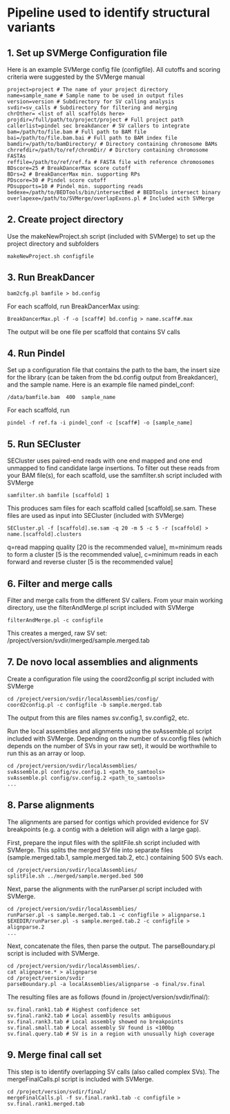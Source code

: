 # Pipeline used to identify structural variants

## 1. Set up SVMerge Configuration file

Here is an example SVMerge config file (configfile).
All cutoffs and scoring criteria were suggested by the SVMerge manual

	project=project # The name of your project directory
	name=sample_name # Sample name to be used in output files
	version=version # Subdirectory for SV calling analysis
	svdir=sv_calls # Subdirectory for filtering and merging
	chrOther= <list of all scaffolds here>
	projdir=/full/path/to/project/project # Full project path
	callerlist=pindel sec breakdancer # SV callers to integrate
	bam=/path/to/file.bam # Full path to BAM file
	bai=/path/to/file.bam.bai # Full path to BAM index file
	bamdir=/path/to/bamDirectory/ # Directory containing chromosome BAMs
	chrrefdir=/path/to/ref/chromDir/ # Dirctory containing chromosome FASTAs
	reffile=/path/to/ref/ref.fa # FASTA file with reference chromosomes
	BDscore=25 # BreakDancerMax score cutoff
	BDrs=2 # BreakDancerMax min. supporting RPs
	PDscore=30 # Pindel score cutoff
	PDsupports=10 # Pindel min. supporting reads
	bedexe=/path/to/BEDTools/bin/intersectBed # BEDTools intersect binary
	overlapexe=/path/to/SVMerge/overlapExons.pl # Included with SVMerge

## 2. Create project directory

Use the makeNewProject.sh script (included with SVMerge) to set up the project directory and subfolders

	makeNewProject.sh configfile

## 3. Run BreakDancer

	bam2cfg.pl bamfile > bd.config

For each scaffold, run BreakDancerMax using:

	BreakDancerMax.pl -f -o [scaff#] bd.config > name.scaff#.max

The output will be one file per scaffold that contains SV calls

## 4. Run Pindel

Set up a configuration file that contains the path to the bam, the insert size for the library (can be taken from the bd.config output from Breakdancer), and the sample name.
Here is an example file named pindel_conf:

	/data/bamfile.bam  400  sample_name

For each scaffold, run

	pindel -f ref.fa -i pindel_conf -c [scaff#] -o [sample_name]

## 5. Run SECluster

SECluster uses paired-end reads with one end mapped and one end unmapped to find candidate large insertions.
To filter out these reads from your BAM file(s), for each scaffold, use the samfilter.sh script included with SVMerge

	samfilter.sh bamfile [scaffold] 1

This produces sam files for each scaffold called [scaffold].se.sam.
These files are used as input into SECluster (included with SVMerge)

	SECluster.pl -f [scaffold].se.sam -q 20 -m 5 -c 5 -r [scaffold] > name.[scaffold].clusters

q=read mapping quality [20 is the recommended value],
m=minimum reads to form a cluster [5 is the recommended value],
c=minimum reads in each forward and reverse cluster [5 is the recommended value]

## 6. Filter and merge calls

Filter and merge calls from the different SV callers.
From your main working directory, use the filterAndMerge.pl script included with SVMerge

	filterAndMerge.pl -c configfile

This creates a merged, raw SV set: /project/version/svdir/merged/sample.merged.tab

## 7. De novo local assemblies and alignments

Create a configuration file using the coord2config.pl script included with SVMerge

	cd /project/version/svdir/localAssemblies/config/
	coord2config.pl -c configfile -b sample.merged.tab

The output from this are files names sv.config.1, sv.config2, etc.

Run the local assemblies and alignments using the svAssemble.pl script included with SVMerge.
Depending on the number of sv.config files (which depends on the number of SVs in your raw set), it would be worthwhile to run this as an array or loop.

	cd /project/version/svdir/localAssemblies/
	svAssemble.pl config/sv.config.1 <path_to_samtools>
	svAssemble.pl config/sv.config.2 <path_to_samtools>
	...

## 8. Parse alignments

The alignments are parsed for contigs which provided evidence for SV breakpoints
(e.g. a contig with a deletion will align with a large gap).

First, prepare the input files with the splitFile.sh script included with SVMerge.
This splits the merged SV file into separate files (sample.merged.tab.1, sample.merged.tab.2, etc.) containing 500 SVs each.

	cd /project/version/svdir/localAssemblies/
	splitFile.sh ../merged/sample.merged.bed 500

Next, parse the alignments with the runParser.pl script included with SVMerge.

	cd /project/version/svdir/localAssemblies/
	runParser.pl -s sample.merged.tab.1 -c configfile > alignparse.1
	$EXEDIR/runParser.pl -s sample.merged.tab.2 -c configfile > alignparse.2
	...

Next, concatenate the files, then parse the output.
The parseBoundary.pl script is included with SVMerge.

	cd /project/version/svdir/localAssemblies/.
	cat alignparse.* > alignparse
	cd /project/version/svdir
	parseBoundary.pl -a localAssemblies/alignparse -o final/sv.final

The resulting files are as follows (found in /project/version/svdir/final/):

	sv.final.rank1.tab # Highest confidence set
	sv.final.rank2.tab # Local assembly results ambiguous
	sv.final.rank3.tab # Local assembly showed no breakpoints
	sv.final.small.tab # Local assembly SV found is <100bp
	sv.final.query.tab # SV is in a region with unusually high coverage

## 9. Merge final call set

This step is to identify overlapping SV calls (also called complex SVs).
The mergeFinalCalls.pl script is included with SVMerge.

	cd /project/version/svdir/final/
	mergeFinalCalls.pl -f sv.final.rank1.tab -c configfile > sv.final.rank1.merged.tab
